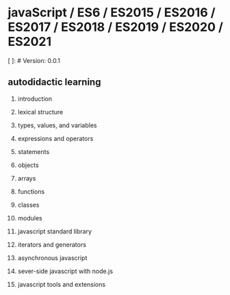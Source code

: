 # javaScript / ES6 / ES2015 / ES2016 / ES2017 / ES2018 / ES2019 / ES2020 / ES2021

[ ]: # Version: 0.0.1

##  autodidactic learning 

1. introduction

2. lexical structure

3. types, values, and variables

4. expressions and operators

5. statements

6. objects

7. arrays

8. functions

9. classes

10. modules

11. javascript standard library

12. iterators and generators

13. asynchronous javascript

14. sever-side javascript with node.js

15. javascript tools and extensions
